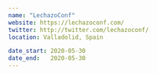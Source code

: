 ```yaml
---
name: "LechazoConf"
website: https://lechazoconf.com/
twitter: http://twitter.com/lechazoconf/
location: Valladolid, Spain

date_start: 2020-05-30
date_end:   2020-05-30
---
```

